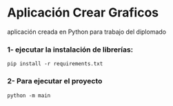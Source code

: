 # Aplicación Crear Graficos

aplicación creada en Python para trabajo del diplomado

### 1- ejecutar la instalación de librerías:
```
pip install -r requirements.txt
```

### 2- Para ejecutar el proyecto
```
python -m main
```